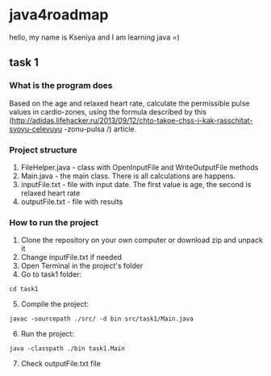 # java4roadmap
hello, 
my name is Kseniya and I am learning java =)
## task 1 
### What is the program does
Based on the age and relaxed heart rate, calculate the permissible pulse values in cardio-zones, using the formula described by this (http://adidas.lifehacker.ru/2013/09/12/chto-takoe-chss-i-kak-rasschitat-svoyu-celevuyu -zonu-pulsa /) article.
### Project structure
1. FileHelper.java - class with OpenInputFile and WriteOutputFile methods
2. Main.java - the main class. There is all calculations are happens.
3. inputFile.txt - file with input date. The first value is age, the second is relaxed heart rate
4. outputFile.txt - file with results
### How to run the project
1. Clone the repository on your own computer or download zip and unpack it
2. Change inputFile.txt if needed
3. Open Terminal in the project's folder
4. Go to task1 folder:
```
cd task1
```
5. Сompile the project:
```
javac -sourcepath ./src/ -d bin src/task1/Main.java
```
6. Run the project:
```
java -classpath ./bin task1.Main
```
7. Check outputFile.txt file
